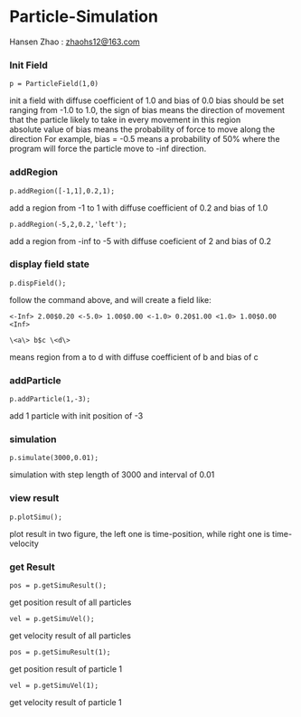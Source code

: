 # Particle-Simulation
Hansen Zhao : zhaohs12@163.com

### Init Field
```
p = ParticleField(1,0)  
```
init a field with diffuse coefficient of 1.0 and bias of 0.0
bias should be set ranging from -1.0 to 1.0, the sign of bias means the direction of movement that the particle likely to take in every movement in this region  
absolute value of bias means the probability of force to move along the direction
For example, bias = -0.5 means a probability of 50% where the program will force the particle move to -inf direction.

### addRegion
```
p.addRegion([-1,1],0.2,1);  
```
add a region from -1 to 1 with diffuse coefficient of 0.2 and bias of 1.0
```
p.addRegion(-5,2,0.2,'left'); 
```
add a region from -inf to -5 with diffuse coeficient of 2 and bias of 0.2

### display field state
```
p.dispField();  
```
follow the command above, and will create a field like:  
```
<-Inf> 2.00$0.20 <-5.0> 1.00$0.00 <-1.0> 0.20$1.00 <1.0> 1.00$0.00 <Inf>  
```
```
\<a\> b$c \<d\>  
```
means region from a to d with diffuse coefficient of b and bias of c

### addParticle
```
p.addParticle(1,-3);  
```
add 1 particle with init position of -3

### simulation
```
p.simulate(3000,0.01);  
```
simulation with step length of 3000 and interval of 0.01

### view result
```
p.plotSimu();  
```
plot result in two figure, the left one is time-position, while right one is time-velocity

### get Result
```
pos = p.getSimuResult();  
```
get position result of all particles
```
vel = p.getSimuVel();  
```
get velocity result of all particles
```
pos = p.getSimuResult(1);  
```
get position result of particle 1
```
vel = p.getSimuVel(1);  
```
get velocity result of particle 1
